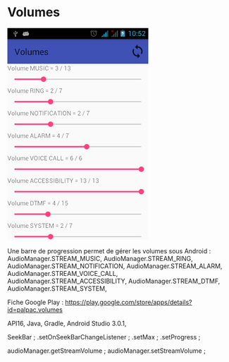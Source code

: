 # Volumes

![Application preview](https://github.com/Palpac/Volumes/blob/master/Volumes.png)

Une barre de progression permet de gérer les volumes sous Android : 
AudioManager.STREAM_MUSIC, 
AudioManager.STREAM_RING, 
AudioManager.STREAM_NOTIFICATION, 
AudioManager.STREAM_ALARM, 
AudioManager.STREAM_VOICE_CALL, 
AudioManager.STREAM_ACCESSIBILITY, 
AudioManager.STREAM_DTMF, 
AudioManager.STREAM_SYSTEM, 

Fiche Google Play : https://play.google.com/store/apps/details?id=palpac.volumes
 
API16, 
Java, 
Gradle, 
Android Studio 3.0.1, 


SeekBar ; 
.setOnSeekBarChangeListener ; 
.setMax ; 
.setProgress ; 

audioManager.getStreamVolume ; 
audioManager.setStreamVolume ; 
